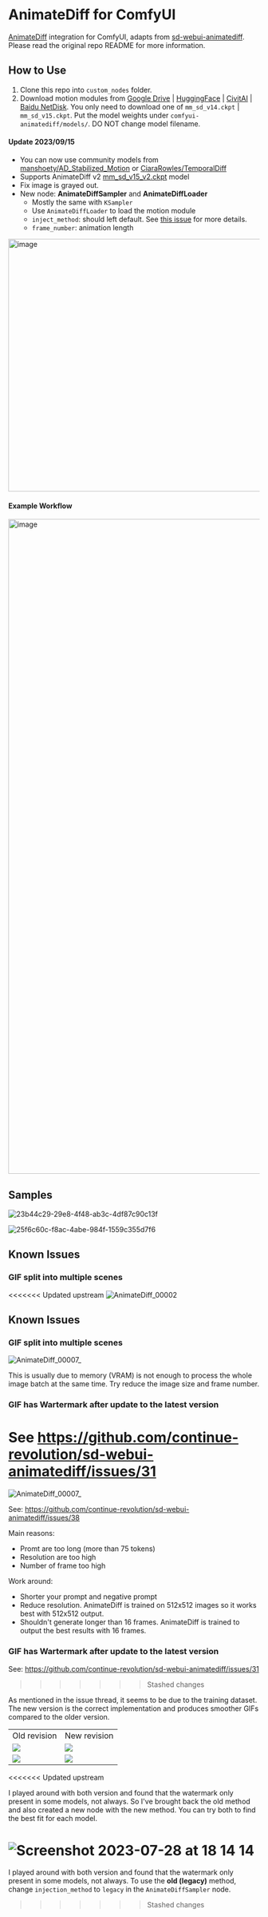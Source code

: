 # AnimateDiff for ComfyUI

[AnimateDiff](https://github.com/guoyww/AnimateDiff/) integration for ComfyUI, adapts from [sd-webui-animatediff](https://github.com/continue-revolution/sd-webui-animatediff). Please read the original repo README for more information.

## How to Use

1. Clone this repo into `custom_nodes` folder.
2. Download motion modules from [Google Drive](https://drive.google.com/drive/folders/1EqLC65eR1-W-sGD0Im7fkED6c8GkiNFI) | [HuggingFace](https://huggingface.co/guoyww/animatediff) | [CivitAI](https://civitai.com/models/108836) | [Baidu NetDisk](https://pan.baidu.com/s/18ZpcSM6poBqxWNHtnyMcxg?pwd=et8y). You only need to download one of `mm_sd_v14.ckpt` | `mm_sd_v15.ckpt`. Put the model weights under `comfyui-animatediff/models/`. DO NOT change model filename.

#### Update 2023/09/15

- You can now use community models from [manshoety/AD_Stabilized_Motion](https://huggingface.co/manshoety/AD_Stabilized_Motion) or [CiaraRowles/TemporalDiff](https://huggingface.co/CiaraRowles/TemporalDiff)
- Supports AnimateDiff v2 [mm_sd_v15_v2.ckpt](https://huggingface.co/guoyww/animatediff/blob/main/mm_sd_v15_v2.ckpt) model
- Fix image is grayed out.
- New node: **AnimateDiffSampler** and **AnimateDiffLoader**
  - Mostly the same with `KSampler`
  - Use `AnimateDiffLoader` to load the motion module
  - `inject_method`: should left default. See [this issue](https://github.com/ArtVentureX/comfyui-animatediff#gif-has-wartermark-after-update-to-the-latest-version) for more details.
  - `frame_number`: animation length

<img width="506" alt="image" src="https://github.com/ArtVentureX/comfyui-animatediff/assets/133728487/f22d6b36-ce36-44cc-80e8-dffe6f77b296">

#### Example Workflow

<img width="1311" alt="image" src="https://github.com/ArtVentureX/comfyui-animatediff/assets/133728487/b7164539-bc58-4ef9-b178-d914e833805e">

## Samples

![23b44c29-29e8-4f48-ab3c-4df87c90c13f](https://github.com/ArtVentureX/comfyui-animatediff/assets/133728487/97efb96f-3d3d-4976-8789-78b88f89b2eb)

![25f6c60c-f8ac-4abe-984f-1559c355d7f6](https://github.com/ArtVentureX/comfyui-animatediff/assets/133728487/c39b26f7-a2af-4dc4-902f-c363e2e6f39a)

## Known Issues

### GIF split into multiple scenes

<<<<<<< Updated upstream
![AnimateDiff_00002](https://github.com/ArtVentureX/comfyui-animatediff/assets/133728487/c78d64b9-b308-41ec-9804-bbde654d0b47)

## Known Issues

### GIF split into multiple scenes

![AnimateDiff_00007_](https://github.com/ArtVentureX/comfyui-animatediff/assets/8894763/e6cd53cb-9878-45da-a58a-a15851882386)

This is usually due to memory (VRAM) is not enough to process the whole image batch at the same time. Try reduce the image size and frame number.

### GIF has Wartermark after update to the latest version

See https://github.com/continue-revolution/sd-webui-animatediff/issues/31
=======
![AnimateDiff_00007_](https://github.com/ArtVentureX/comfyui-animatediff/assets/8894763/e6cd53cb-9878-45da-a58a-a15851882386)

See: https://github.com/continue-revolution/sd-webui-animatediff/issues/38

Main reasons:

- Promt are too long (more than 75 tokens)
- Resolution are too high
- Number of frame too high

Work around:

- Shorter your prompt and negative prompt
- Reduce resolution. AnimateDiff is trained on 512x512 images so it works best with 512x512 output.
- Shouldn't generate longer than 16 frames. AnimateDiff is trained to output the best results with 16 frames.

### GIF has Wartermark after update to the latest version

See: https://github.com/continue-revolution/sd-webui-animatediff/issues/31
>>>>>>> Stashed changes

As mentioned in the issue thread, it seems to be due to the training dataset. The new version is the correct implementation and produces smoother GIFs compared to the older version.

<table  class="center">
    <tr>
    <td>Old revision</td>
    <td>New revision</td>
    </tr>
    <tr>
    <td><img src="https://github.com/ArtVentureX/comfyui-animatediff/assets/133728487/8f1a6233-875f-4f0c-aa60-ba93e73b7d64" /></td>
    <td><img src="https://github.com/ArtVentureX/comfyui-animatediff/assets/133728487/a2029eba-f519-437c-a0b5-1f881e099a20" /></td>
    </tr>
    <tr>
    <td><img src="https://github.com/ArtVentureX/comfyui-animatediff/assets/133728487/41ec449f-1955-466c-bd38-6f2a55d654f8" /></td>
    <td><img src="https://github.com/ArtVentureX/comfyui-animatediff/assets/133728487/766c2891-5d27-4052-99f9-be9862620919" /></td>
    </tr>
</table>

<<<<<<< Updated upstream

I played around with both version and found that the watermark only present in some models, not always. So I've brought back the old method and also created a new node with the new method. You can try both to find the best fit for each model.

![Screenshot 2023-07-28 at 18 14 14](https://github.com/ArtVentureX/comfyui-animatediff/assets/133728487/25cf6092-3e67-435e-86cc-43614ca7d6aa)
=======
I played around with both version and found that the watermark only present in some models, not always. To use the **old (legacy)** method, change `injection_method` to `legacy` in the `AnimateDiffSampler` node.
>>>>>>> Stashed changes
